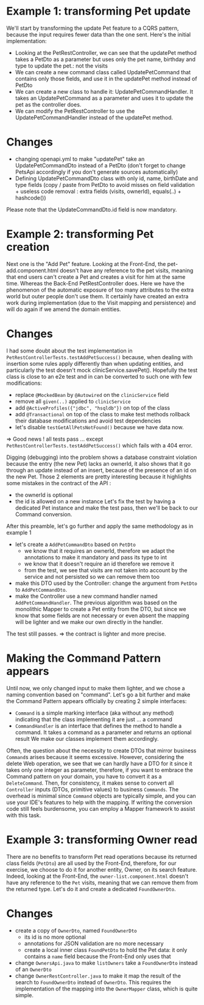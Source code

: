 # Example 1: transforming Pet update
We'll start by transforming the update Pet feature to a CQRS pattern, because the input requires fewer data than the one sent.
Here's the initial implementation:
- Looking at the PetRestController, we can see that the updatePet method takes a PetDto as a parameter but uses only the pet name, birthday and type to update the pet.: not the visits
- We can create a new command class called UpdatePetCommand that contains only those fields, and use it in the updatePet method instead of PetDto
- We can create a new class to handle it: UpdatePetCommandHandler. It takes an UpdatePetCommand as a parameter and uses it to update the pet as the controller does.
- We can modify the PetRestController to use the UpdatePetCommandHandler instead of the updatePet method.

# Changes
- changing openapi.yml to make "updatePet" take an UpdatePetCommandDto instead of a PetDto (don't forget to change PetsApi accordingly if you don't generate sources automatically)
- Defining UpdatePetCommandDto class with only id, name, birthDate and type fields (copy / paste from PetDto to avoid misses on field validation + useless code removal : extra fields (visits, ownerId), equals(..) + hashcode())

Please note that the UpdateCommandDto.id field is now mandatory.

# Example 2: transforming Pet creation
Next one is the "Add Pet" feature.
Looking at the Front-End, the pet-add.component.html doesn't have any reference to the pet visits, meaning that end users can't create a Pet and creates a visit for him at the same time.
Whereas the Back-End PetRestController does. Here we have the phenomenon of the automatic exposure of too many attributes to the extra world but outer people don't use them. It certainly have created an extra work during implementation (due to the Visit mapping and persistence) and will do again if we amend the domain entities.

# Changes
I had some doubt about the test implementation in `PetRestControllerTests.testAddPetSuccess()` because, when dealing with insertion some rules apply differently than when updating entities, and particularly the test doesn't mock clinicService.savePet(). Hopefully the test class is close to an e2e test and in can be converted to such one with few modifications:
- replace `@MockedBean` by `@Autowired` on the `clinicService` field
- remove all `given(..)` applied to `clinicService`
- add `@ActiveProfiles({"jdbc", "hsqldb"})` on top of the class
- add `@Transactional` on top of the class to make test methods rollback their database modifications and avoid test dependencies
- let's disable `testGetAllPetsNotFound()` because we have data now.

=> Good news ! all tests pass ... except `PetRestControllerTests.testAddPetSuccess()` which fails with a 404 error. 

Digging (debugging) into the problem shows a database constraint violation because the entry (the new Pet) lacks an ownerId, it also shows that it go through an update instead of an insert, because of the presence of an id on the new Pet. Those 2 elements are pretty interesting because it highlights some mistakes in the contract of the API :
- the ownerId is optional
- the id is allowed on a new instance
  Let's fix the test by having a dedicated Pet instance and make the test pass, then we'll be back to our Command conversion.

After this preamble, let's go further and apply the same methodology as in example 1
- let's create a `AddPetCommandDto` based on `PetDto`
    - we know that it requires an ownerId, therefore we adapt the annotations to make it mandatory and pass its type to int
    - we know that it doesn't require an id therefore we remove it
    - from the test, we see that visits are not taken into account by the service and not persisted so we can remove them too
- make this DTO used by the Controller: change the argument from `PetDto` to `AddPetCommandDto`.
- make the Controller use a new command handler named `AddPetCommandHandler`. The previous algorithm was based on the monolithic Mapper to create a Pet entity from the DTO, but since we know that some fields are not necessary or even absent the mapping will be lighter and we make our own directly in the handler.

The test still passes.
=> the contract is lighter and more precise.

# Making the Command Pattern appears
Until now, we only changed input to make them lighter, and we chose a naming convention based on "command". Let's go a bit further and make the Command Pattern appears officially by creating 2 simple interfaces:
- `Command` is a simple marking interface (aka without any method) indicating that the class implementing it are just ... a command
- `CommandHandler` is an interface that defines the method to handle a command. It takes a command as a parameter and returns an optional result
  We make our classes implement them accordingly.

Often, the question about the necessity to create DTOs that mirror business `Command`s arises because it seems excessive. However, considering the delete Web operation, we see that we can hardly have a DTO for it since it takes only one integer as parameter, therefore, if you want to embrace the Command pattern on your domain, you have to convert it as a `DeleteCommand`.
Then, for consistency, it makes sense to convert all `Controller` inputs (DTOs, primitive values) to business `Commands`. The overhead is minimal since `Command` objects are typically simple, and you can use your IDE's features to help with the mapping. If writing the conversion code still feels burdensome, you can employ a Mapper framework to assist with this task.

# Example 3: transforming Owner read
There are no benefits to transform Pet read operations because its returned class fields (`PetDto`) are all used by the Front-End, therefore, for our exercise, we choose to do it for another entity, Owner, on its search feature. Indeed, looking at the Front-End, the `owner-list.component.html` doesn't have any reference to the `Pet` visits, meaning that we can remove them from the returned type. Let's do it and create a dedicated `FoundOwnerDto`.

# Changes
- create a copy of `OwnerDto`, named `FoundOwnerDto`
  - its id is no more optional
  - annotations for JSON validation are no more necessary
  - create a local inner class `FoundPetDto` to hold the Pet data: it only contains a `name` field because the Front-End only uses that
- change `OwnersApi.java` to make `listOwners` take a `FoundOwnerDto` instead of an `OwnerDto`
- change `OwnerRestController.java` to make it map the result of the search to `FoundOwnerDto` instead of `OwnerDto`. This requires the implementation of the mapping into the `OwnerMapper` class, which is quite simple.

